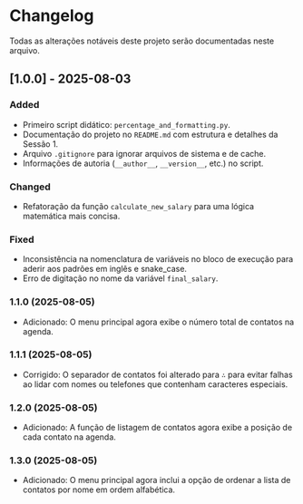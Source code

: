 # Changelog

Todas as alterações notáveis deste projeto serão documentadas neste arquivo.

## [1.0.0] - 2025-08-03

### Added

-   Primeiro script didático: `percentage_and_formatting.py`.
-   Documentação do projeto no `README.md` com estrutura e detalhes da Sessão 1.
-   Arquivo `.gitignore` para ignorar arquivos de sistema e de cache.
-   Informações de autoria (`__author__`, `__version__`, etc.) no script.

### Changed

-   Refatoração da função `calculate_new_salary` para uma lógica matemática mais concisa.

### Fixed

-   Inconsistência na nomenclatura de variáveis no bloco de execução para aderir aos padrões em inglês e snake_case.
-   Erro de digitação no nome da variável `final_salary`.

### 1.1.0 (2025-08-05)
- Adicionado: O menu principal agora exibe o número total de contatos na agenda.

### 1.1.1 (2025-08-05)
- Corrigido: O separador de contatos foi alterado para `∴` para evitar falhas ao lidar com nomes ou telefones que contenham caracteres especiais.

### 1.2.0 (2025-08-05)
- Adicionado: A função de listagem de contatos agora exibe a posição de cada contato na agenda.

### 1.3.0 (2025-08-05)
- Adicionado: O menu principal agora inclui a opção de ordenar a lista de contatos por nome em ordem alfabética.